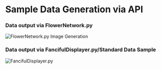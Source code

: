 # Sample Data Generation via API

### Data output via FlowerNetwork.py
![FlowerNetwork.py Image Generation](https://ilankleiman.com/network2/images/FlowerNetwork.png)

### Data output via FancifulDisplayer.py/Standard Data Sample
![FancifulDisplayer.py](https://ilankleiman.com/network2/images/FlowerNetwork.png)
